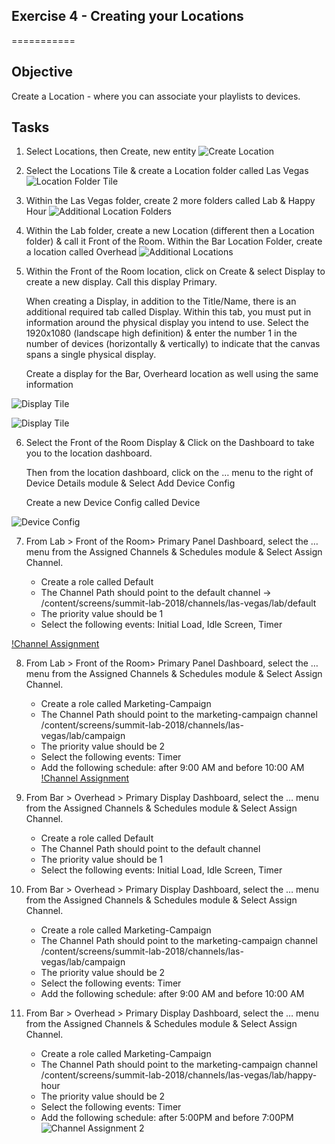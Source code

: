## Exercise 4 - Creating your Locations

===========

## Objective
Create a Location - where you can associate your playlists to devices.


## Tasks

1. Select Locations, then Create, new entity
![Create Location](../../Resources/Picture19.png)

2. Select the Locations Tile & create a Location folder called Las Vegas
![Location Folder Tile](../../Resources/Picture20.png)

3. Within the Las Vegas folder, create 2 more folders called Lab & Happy Hour
![Additional Location Folders](../../Resources/Picture21.png)

4. Within the Lab folder, create a new Location (different then a Location folder) & call it Front of the Room. Within the Bar Location Folder, create a location called Overhead
![Additional Locations](../../Resources/Picture22.png)

5. Within the Front of the Room location, click on Create & select Display to create a new display. Call this display Primary.  
   
   When creating a Display, in addition to the Title/Name, there is an additional required tab called Display.  Within this tab, you must put in information around the physical display you intend to use.  Select the 1920x1080 (landscape high definition) & enter the number 1 in the number of devices (horizontally & vertically) to indicate that the canvas spans a single physical display.
   
   Create a display for the Bar, Overheard location as well using the same information

![Display Tile](../../Resources/Picture23.png)

![Display Tile](../../Resources/Picture31.png)

6. Select the Front of the Room Display & Click on the Dashboard to take you to the location dashboard.  
   
   Then from the location dashboard, click on the … menu to the right of Device Details module & Select Add Device Config
   
   Create a new Device Config called Device 
   
 ![Device Config](../../Resources/Picture24.png)
 
 7. From Lab > Front of the Room> Primary Panel Dashboard, select the … menu from the Assigned Channels & Schedules module & Select Assign Channel.
    
    -	Create a role called Default
    -	The Channel Path should point to the default channel  -> /content/screens/summit-lab-2018/channels/las-vegas/lab/default
    -	The priority value should be 1
    -   Select the following events:  Initial Load, Idle Screen, Timer
    
 [!Channel Assignment](../../Resources/Picture25.png)
 
 8.  From Lab > Front of the Room> Primary Panel Dashboard, select the … menu from the Assigned Channels & Schedules module & Select Assign Channel.
     
     -	Create a role called Marketing-Campaign
     -	The Channel Path should point to the marketing-campaign channel   /content/screens/summit-lab-2018/channels/las-vegas/lab/campaign
     -	The priority value should be 2
     -	Select the following events: Timer
     -  Add the following schedule:  after 9:00 AM and before 10:00 AM
 [!Channel Assignment](../../Resources/Picture26.png)
 
 9. From Bar > Overhead > Primary Display Dashboard, select the … menu from the Assigned Channels & Schedules module & Select Assign Channel.
    
    -	Create a role called Default
    -	The Channel Path should point to the default channel 
    -	The priority value should be 1
    -   Select the following events:  Initial Load, Idle Screen, Timer
    
 10. From Bar > Overhead > Primary Display Dashboard, select the … menu from the Assigned Channels & Schedules module & Select Assign Channel.  
     
     -	Create a role called Marketing-Campaign
     -	The Channel Path should point to the marketing-campaign channel   /content/screens/summit-lab-2018/channels/las-vegas/lab/campaign
     -	The priority value should be 2
     -	Select the following events: Timer
     -  Add the following schedule:  after 9:00 AM and before 10:00 AM 
     
 11.  From Bar > Overhead > Primary Display Dashboard, select the … menu from the Assigned Channels & Schedules module & Select Assign Channel.  
      
      -	Create a role called Marketing-Campaign
      -	The Channel Path should point to the marketing-campaign channel   /content/screens/summit-lab-2018/channels/las-vegas/lab/happy-hour
      -	The priority value should be 2
      -	Select the following events: Timer
      - Add the following schedule:  after 5:00PM and before 7:00PM   
  ![Channel Assignment 2](../../Resources/Picture27.png)
      
  